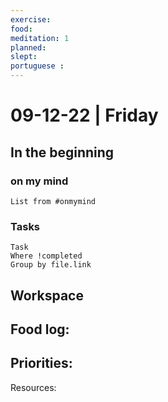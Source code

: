 ```yaml
---
exercise: 
food:
meditation: 1
planned:
slept:
portuguese :
---
```


# 09-12-22 | Friday

## In the beginning

### on my mind
```dataview
List from #onmymind
```
### Tasks
```dataview
Task
Where !completed
Group by file.link
```


## Workspace


Food log:
- 

Priorities:
- 

Resources: